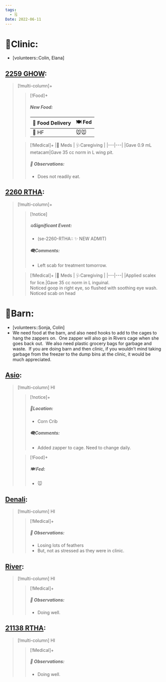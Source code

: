 ```yaml
---
tags:
  - 🗒️
Date: 2022-06-11
---
```


# 🏥Clinic:
- [volunteers::Colin, Elana]

## [2259 GHOW](../RARE%20Birds/2259%20GHOW.md):
> [!multi-column]+
>
>> [!Food]+
>> ##### New Food:
>> |🚚 Food Delivery| 🍽️ Fed|
>> |---|---|
>>|🫱 HF|🐭🐭
>
>> [!Medical]+
>> |💊 Meds | 🩺Caregiving |
>> |---|---|
>> |Gave 0.9 mL metacam|Gave 35 cc norm in L wing pit.
>>
>> ##### 🔭 Observations:
>> - Does not readily eat.

## [2260 RTHA](../RARE%20Birds/2260%20RTHA.md):
> [!multi-column]+
>
>> [!notice]
>> ##### 💥Significant Event:
>> - (se-2260-RTHA:: ✨ NEW ADMIT)
>>
>> ##### 🗨️Comments:
>> - Left scab for treatment tomorrow.
>
>> [!Medical]+
>> |💊 Meds | 🩺Caregiving |
>> |---|---|
>> |Applied scalex for lice.|Gave 35 cc norm in L inguinal. <br>Noticed goop in right eye, so flushed with soothing eye wash. <br> Noticed scab on head
>>

# 🏡Barn:
- [volunteers::Sonja, Colin]
- We need food at the barn, and also need hooks to add to the cages to hang the zappers on.  One zapper will also go in Rivers cage when she goes back out.  We also need plastic grocery bags for garbage and waste.  If you are doing barn and then clinic, if you wouldn’t mind taking garbage from the freezer to the dump bins at the clinic, it would be much appreciated.

## [Asio](../RARE%20Birds/Ed%20Birds/Asio.md):
> [!multi-column] HI
>
>> [!notice]+
>> ##### 📍Location:
>> - Corn Crib
>>
>>
>> ##### 🗨️Comments:
>> - Added zapper to cage. Need to change daily.
>
>> [!Food]+
>> ##### 🍽️ Fed:
>> - 🐭

## [Denali](../RARE%20Birds/Ed%20Birds/Denali.md):
> [!multi-column] HI
>
>> [!Medical]+
>> ##### 🔭 Observations:
>> - Losing lots of feathers
>> - But, not as stressed as they were in clinic.

## [River](../RARE%20Birds/Ed%20Birds/River.md):
> [!multi-column] HI
>
>> [!Medical]+
>> ##### 🔭 Observations:
>> - Doing well.

## [21138 RTHA](../RARE%20Birds/21138%20RTHA.md):
> [!multi-column] HI
>
>> [!Medical]+
>> ##### 🔭 Observations:
>> - Doing well.